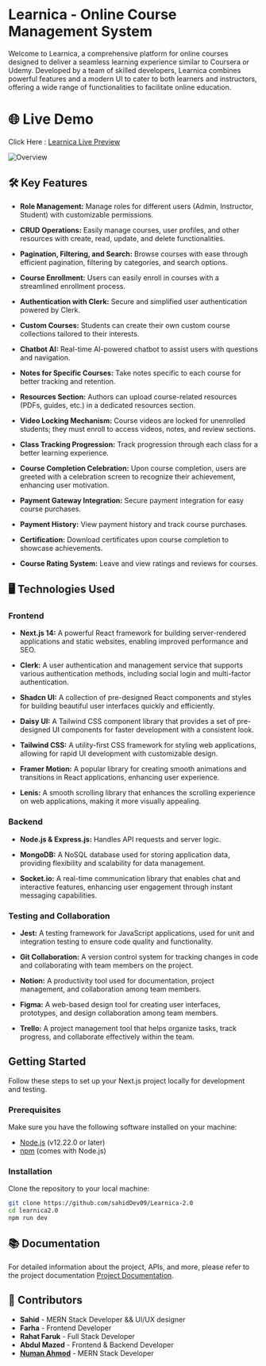 # Learnica - Online Course Management System

Welcome to Learnica, a comprehensive platform for online courses designed to deliver a seamless learning experience similar to Coursera or Udemy. Developed by a team of skilled developers, Learnica combines powerful features and a modern UI to cater to both learners and instructors, offering a wide range of functionalities to facilitate online education.

# 🌐 Live Demo

Click Here : [Learnica Live Preview](https://learnica-2-0.vercel.app)

![Overview](https://i.postimg.cc/c18z6jLt/temp-Image-JFv-GLd.avif)

## 🛠️ Key Features

- **Role Management:** Manage roles for different users (Admin, Instructor, Student) with customizable permissions.

- **CRUD Operations:** Easily manage courses, user profiles, and other resources with create, read, update, and delete functionalities.

- **Pagination, Filtering, and Search:** Browse courses with ease through efficient pagination, filtering by categories, and search options.

- **Course Enrollment:** Users can easily enroll in courses with a streamlined enrollment process.

- **Authentication with Clerk:** Secure and simplified user authentication powered by Clerk.

- **Custom Courses:** Students can create their own custom course collections tailored to their interests.

- **Chatbot AI:** Real-time AI-powered chatbot to assist users with questions and navigation.

- **Notes for Specific Courses:** Take notes specific to each course for better tracking and retention.

- **Resources Section:** Authors can upload course-related resources (PDFs, guides, etc.) in a dedicated resources section.

- **Video Locking Mechanism:** Course videos are locked for unenrolled students; they must enroll to access videos, notes, and review sections.
- **Class Tracking Progression:** Track progression through each class for a better learning experience.

- **Course Completion Celebration:** Upon course completion, users are greeted with a celebration screen to recognize their achievement, enhancing user motivation.

- **Payment Gateway Integration:** Secure payment integration for easy course purchases.

- **Payment History:** View payment history and track course purchases.

- **Certification:** Download certificates upon course completion to showcase achievements.

- **Course Rating System:** Leave and view ratings and reviews for courses.

## 🖥️ Technologies Used

### Frontend

- **Next.js 14:** A powerful React framework for building server-rendered applications and static websites, enabling improved performance and SEO.

- **Clerk:** A user authentication and management service that supports various authentication methods, including social login and multi-factor authentication.

- **Shadcn UI:** A collection of pre-designed React components and styles for building beautiful user interfaces quickly and efficiently.

- **Daisy UI:** A Tailwind CSS component library that provides a set of pre-designed UI components for faster development with a consistent look.

- **Tailwind CSS:** A utility-first CSS framework for styling web applications, allowing for rapid UI development with customizable design.

- **Framer Motion:** A popular library for creating smooth animations and transitions in React applications, enhancing user experience.

- **Lenis:** A smooth scrolling library that enhances the scrolling experience on web applications, making it more visually appealing.

### Backend

- **Node.js & Express.js:** Handles API requests and server logic.

- **MongoDB:** A NoSQL database used for storing application data, providing flexibility and scalability for data management.

- **Socket.io:** A real-time communication library that enables chat and interactive features, enhancing user engagement through instant messaging capabilities.

### Testing and Collaboration

- **Jest:** A testing framework for JavaScript applications, used for unit and integration testing to ensure code quality and functionality.

- **Git Collaboration:** A version control system for tracking changes in code and collaborating with team members on the project.

- **Notion:** A productivity tool used for documentation, project management, and collaboration among team members.

- **Figma:** A web-based design tool for creating user interfaces, prototypes, and design collaboration among team members.

- **Trello:** A project management tool that helps organize tasks, track progress, and collaborate effectively within the team.

## Getting Started

Follow these steps to set up your Next.js project locally for development and testing.

### Prerequisites

Make sure you have the following software installed on your machine:

- [Node.js](https://nodejs.org/en/download/) (v12.22.0 or later)
- [npm](https://www.npmjs.com/get-npm) (comes with Node.js)

### Installation

Clone the repository to your local machine:

```bash
git clone https://github.com/sahidDev09/Learnica-2.0
cd learnica2.0
npm run dev
```

## 📚 Documentation

For detailed information about the project, APIs, and more, please refer to the project documentation [Project Documentation](https://docs.google.com/document/d/1z-jP5jOvPV1-gmGWIApbxTUz4zkCE_-YS27OcJH_0vY/edit?usp=sharing).

## 👥 Contributors

- **Sahid** - MERN Stack Developer && UI/UX designer
- **Farha** - Frontend Developer
- **Rahat Faruk** - Full Stack Developer
- **Abdul Mazed** - Frontend & Backend Developer
- **[Numan Ahmod](www.linkedin.com/in/numan-ahmod)** - MERN Stack Developer
